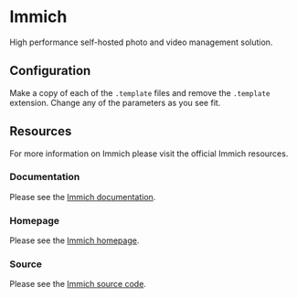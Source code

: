 # Immich

High performance self-hosted photo and video management solution.


## Configuration

Make a copy of each of the `.template` files and remove the `.template` extension. Change any of the parameters as you see fit.


## Resources

For more information on Immich please visit the official Immich resources.


### Documentation

Please see the [Immich documentation][immich_documentation].


### Homepage

Please see the [Immich homepage][immich_homepage].


### Source

Please see the [Immich source code][immich_source_code].



[immich_documentation]: <https://immich.app/docs/>
[immich_homepage]: <https://immich.app/>
[immich_source_code]: <https://github.com/immich-app/immich/>
